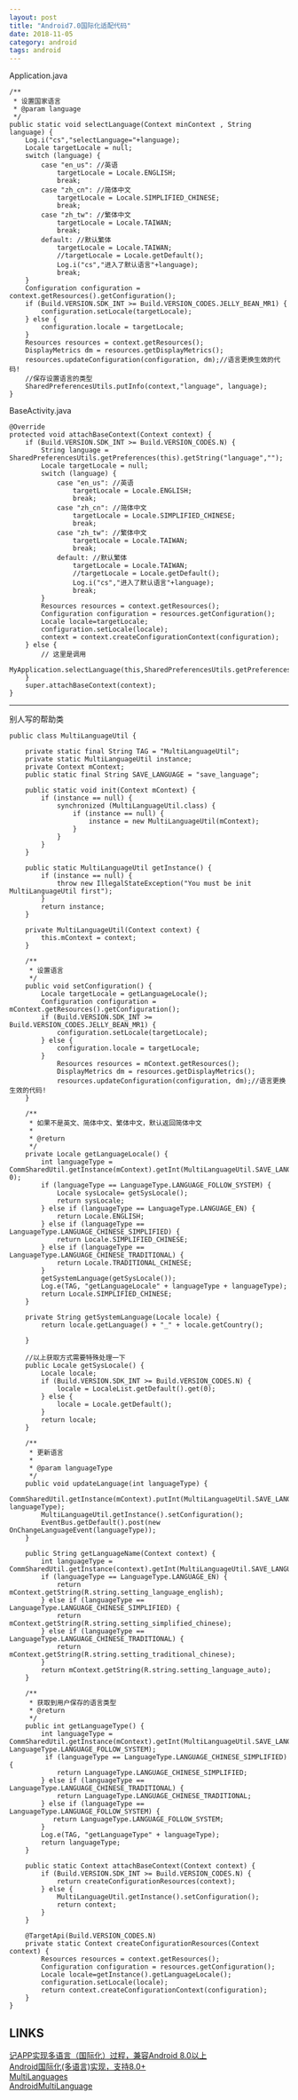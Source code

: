 ```yaml
---
layout: post
title: "Android7.0国际化适配代码"
date: 2018-11-05
category: android
tags: android
---
```


Application.java  

    /**
     * 设置国家语言
     * @param language
     */
    public static void selectLanguage(Context minContext , String language) {
        Log.i("cs","selectLanguage="+language);
        Locale targetLocale = null;
        switch (language) {
            case "en_us": //英语
                targetLocale = Locale.ENGLISH;
                break;
            case "zh_cn": //简体中文
                targetLocale = Locale.SIMPLIFIED_CHINESE;
                break;
            case "zh_tw": //繁体中文
                targetLocale = Locale.TAIWAN;
                break;
            default: //默认繁体
                targetLocale = Locale.TAIWAN;
                //targetLocale = Locale.getDefault();
                Log.i("cs","进入了默认语言"+language);
                break;
        }
        Configuration configuration = context.getResources().getConfiguration();
        if (Build.VERSION.SDK_INT >= Build.VERSION_CODES.JELLY_BEAN_MR1) {
            configuration.setLocale(targetLocale);
        } else {
            configuration.locale = targetLocale;
        }
        Resources resources = context.getResources();
        DisplayMetrics dm = resources.getDisplayMetrics();
        resources.updateConfiguration(configuration, dm);//语言更换生效的代码!
        //保存设置语言的类型
        SharedPreferencesUtils.putInfo(context,"language", language);
    }

BaseActivity.java  

    @Override
    protected void attachBaseContext(Context context) {
        if (Build.VERSION.SDK_INT >= Build.VERSION_CODES.N) {
            String language = SharedPreferencesUtils.getPreferences(this).getString("language","");
            Locale targetLocale = null;
            switch (language) {
                case "en_us": //英语
                    targetLocale = Locale.ENGLISH;
                    break;
                case "zh_cn": //简体中文
                    targetLocale = Locale.SIMPLIFIED_CHINESE;
                    break;
                case "zh_tw": //繁体中文
                    targetLocale = Locale.TAIWAN;
                    break;
                default: //默认繁体
                    targetLocale = Locale.TAIWAN;
                    //targetLocale = Locale.getDefault();
                    Log.i("cs","进入了默认语言"+language);
                    break;
            }
            Resources resources = context.getResources();
            Configuration configuration = resources.getConfiguration();
            Locale locale=targetLocale;
            configuration.setLocale(locale);
            context = context.createConfigurationContext(configuration);
        } else {
            // 这里是调用
            MyApplication.selectLanguage(this,SharedPreferencesUtils.getPreferences(this).getString("language",""));
        }
        super.attachBaseContext(context);
    }

---

别人写的帮助类  

    public class MultiLanguageUtil {

        private static final String TAG = "MultiLanguageUtil";
        private static MultiLanguageUtil instance;
        private Context mContext;
        public static final String SAVE_LANGUAGE = "save_language";

        public static void init(Context mContext) {
            if (instance == null) {
                synchronized (MultiLanguageUtil.class) {
                    if (instance == null) {
                        instance = new MultiLanguageUtil(mContext);
                    }
                }
            }
        }

        public static MultiLanguageUtil getInstance() {
            if (instance == null) {
                throw new IllegalStateException("You must be init MultiLanguageUtil first");
            }
            return instance;
        }

        private MultiLanguageUtil(Context context) {
            this.mContext = context;
        }

        /**
         * 设置语言
         */
        public void setConfiguration() {
            Locale targetLocale = getLanguageLocale();
            Configuration configuration = mContext.getResources().getConfiguration();
            if (Build.VERSION.SDK_INT >= Build.VERSION_CODES.JELLY_BEAN_MR1) {
                configuration.setLocale(targetLocale);
            } else {
                configuration.locale = targetLocale;
            }
                Resources resources = mContext.getResources();
                DisplayMetrics dm = resources.getDisplayMetrics();
                resources.updateConfiguration(configuration, dm);//语言更换生效的代码!
        }

        /**
         * 如果不是英文、简体中文、繁体中文，默认返回简体中文
         *
         * @return
         */
        private Locale getLanguageLocale() {
            int languageType = CommSharedUtil.getInstance(mContext).getInt(MultiLanguageUtil.SAVE_LANGUAGE, 0);
            if (languageType == LanguageType.LANGUAGE_FOLLOW_SYSTEM) {
                Locale sysLocale= getSysLocale();
                return sysLocale;
            } else if (languageType == LanguageType.LANGUAGE_EN) {
                return Locale.ENGLISH;
            } else if (languageType == LanguageType.LANGUAGE_CHINESE_SIMPLIFIED) {
                return Locale.SIMPLIFIED_CHINESE;
            } else if (languageType == LanguageType.LANGUAGE_CHINESE_TRADITIONAL) {
                return Locale.TRADITIONAL_CHINESE;
            }
            getSystemLanguage(getSysLocale());
            Log.e(TAG, "getLanguageLocale" + languageType + languageType);
            return Locale.SIMPLIFIED_CHINESE;
        }

        private String getSystemLanguage(Locale locale) {
            return locale.getLanguage() + "_" + locale.getCountry();

        }

        //以上获取方式需要特殊处理一下
        public Locale getSysLocale() {
            Locale locale;
            if (Build.VERSION.SDK_INT >= Build.VERSION_CODES.N) {
                locale = LocaleList.getDefault().get(0);
            } else {
                locale = Locale.getDefault();
            }
            return locale;
        }

        /**
         * 更新语言
         *
         * @param languageType
         */
        public void updateLanguage(int languageType) {
            CommSharedUtil.getInstance(mContext).putInt(MultiLanguageUtil.SAVE_LANGUAGE, languageType);
            MultiLanguageUtil.getInstance().setConfiguration();
            EventBus.getDefault().post(new OnChangeLanguageEvent(languageType));
        }

        public String getLanguageName(Context context) {
            int languageType = CommSharedUtil.getInstance(context).getInt(MultiLanguageUtil.SAVE_LANGUAGE,LanguageType.LANGUAGE_FOLLOW_SYSTEM);
            if (languageType == LanguageType.LANGUAGE_EN) {
                return mContext.getString(R.string.setting_language_english);
            } else if (languageType == LanguageType.LANGUAGE_CHINESE_SIMPLIFIED) {
                return mContext.getString(R.string.setting_simplified_chinese);
            } else if (languageType == LanguageType.LANGUAGE_CHINESE_TRADITIONAL) {
                return mContext.getString(R.string.setting_traditional_chinese);
            }
            return mContext.getString(R.string.setting_language_auto);
        }

        /**
         * 获取到用户保存的语言类型
         * @return
         */
        public int getLanguageType() {
            int languageType = CommSharedUtil.getInstance(mContext).getInt(MultiLanguageUtil.SAVE_LANGUAGE, LanguageType.LANGUAGE_FOLLOW_SYSTEM);
             if (languageType == LanguageType.LANGUAGE_CHINESE_SIMPLIFIED) {
                return LanguageType.LANGUAGE_CHINESE_SIMPLIFIED;
            } else if (languageType == LanguageType.LANGUAGE_CHINESE_TRADITIONAL) {
                return LanguageType.LANGUAGE_CHINESE_TRADITIONAL;
            } else if (languageType == LanguageType.LANGUAGE_FOLLOW_SYSTEM) {
               return LanguageType.LANGUAGE_FOLLOW_SYSTEM;
            }
            Log.e(TAG, "getLanguageType" + languageType);
            return languageType;
        }

        public static Context attachBaseContext(Context context) {
            if (Build.VERSION.SDK_INT >= Build.VERSION_CODES.N) {
                return createConfigurationResources(context);
            } else {
                MultiLanguageUtil.getInstance().setConfiguration();
                return context;
            }
        }

        @TargetApi(Build.VERSION_CODES.N)
        private static Context createConfigurationResources(Context context) {
            Resources resources = context.getResources();
            Configuration configuration = resources.getConfiguration();
            Locale locale=getInstance().getLanguageLocale();
            configuration.setLocale(locale);
            return context.createConfigurationContext(configuration);
        }
    }

## LINKS

[记APP实现多语言（国际化）过程，兼容Android 8.0以上](https://blog.csdn.net/finddreams/article/details/78470768?utm_source=tuicool&utm_medium=referral)  
[Android国际化(多语言)实现，支持8.0+](https://www.jianshu.com/p/163db59d0774)  
[MultiLanguages](https://github.com/MichaelJokAr/MultiLanguages)  
[AndroidMultiLanguage](https://github.com/finddreams/AndroidMultiLanguage)  

